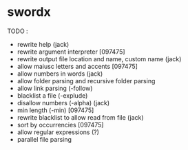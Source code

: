 # swordx 
TODO :
- rewrite help (jack)
- rewrite argument interpreter [097475]
- rewrite output file location and name, custom name (jack)
- allow maiusc letters and accents [097475]
- allow numbers in words (jack)
- allow folder parsing and recursive folder parsing
- allow link parsing (-follow)
- blacklist a file (-explude)
- disallow numbers (-alpha) (jack)
- min length (-min) [097475]
- rewrite blacklist to allow read from file (jack)
- sort by occurrencies [097475]
- allow regular expressions (?)
- parallel file parsing

